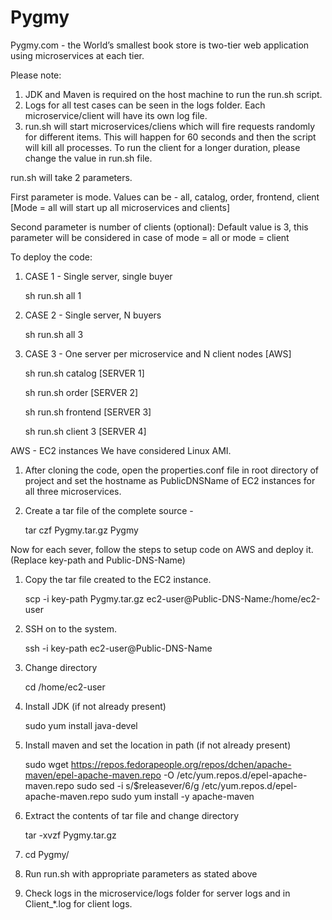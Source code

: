 # Pygmy

Pygmy.com - the World’s smallest book store is two-tier web application using microservices at each tier.

Please note:
1. JDK and Maven is required on the host machine to run the run.sh script.
2. Logs for all test cases can be seen in the logs folder. Each microservice/client will have its own log file.
3. run.sh will start  microservices/cliens which will fire requests randomly for different items. This will happen for 60 seconds and then the script will kill all processes. To run the client for a longer duration, please change the value in run.sh file.

run.sh will take 2 parameters.

First parameter is mode. Values can be - all, catalog, order, frontend, client [Mode = all will start up all microservices and clients]

Second parameter is number of clients (optional): Default value is 3, this parameter will be considered in case of mode = all or mode = client


To deploy the code: 

1. CASE 1 - Single server, single buyer
    
    sh run.sh all 1

2. CASE 2 - Single server, N buyers

    sh run.sh all 3

3. CASE 3 - One server per microservice and N client nodes [AWS]
    
    sh run.sh catalog [SERVER 1]
   
    sh run.sh order [SERVER 2]
   
    sh run.sh frontend [SERVER 3]
   
    sh run.sh client 3 [SERVER 4]


AWS - EC2 instances
We have considered Linux AMI.

1. After cloning the code, open the properties.conf file in root directory of project and set the hostname as PublicDNSName of EC2 instances for all three microservices.
2. Create a tar file of the complete source - 
   
    tar czf Pygmy.tar.gz Pygmy

Now for each sever, follow the steps to setup code on AWS and deploy it. (Replace key-path and Public-DNS-Name)

1. Copy the tar file created to the EC2 instance.

    scp -i key-path Pygmy.tar.gz ec2-user@Public-DNS-Name:/home/ec2-user

2. SSH on to the system.

    ssh -i key-path ec2-user@Public-DNS-Name

3. Change directory

    cd /home/ec2-user

4. Install JDK (if not already present)

    sudo yum install java-devel

5. Install maven and set the location in path (if not already present)

    sudo wget https://repos.fedorapeople.org/repos/dchen/apache-maven/epel-apache-maven.repo -O /etc/yum.repos.d/epel-apache-maven.repo
    sudo sed -i s/\$releasever/6/g /etc/yum.repos.d/epel-apache-maven.repo
    sudo yum install -y apache-maven

6. Extract the contents of tar file and change directory

    tar -xvzf Pygmy.tar.gz

7. cd Pygmy/

8. Run run.sh with appropriate parameters as stated above

9. Check logs in the microservice/logs folder for server logs and in Client_*.log for client logs.